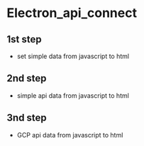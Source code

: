 # Electron_api_connect

## 1st step

* set simple data from javascript to html

## 2nd step

* simple api data from javascript to html

## 3nd step

* GCP api data from javascript to html

